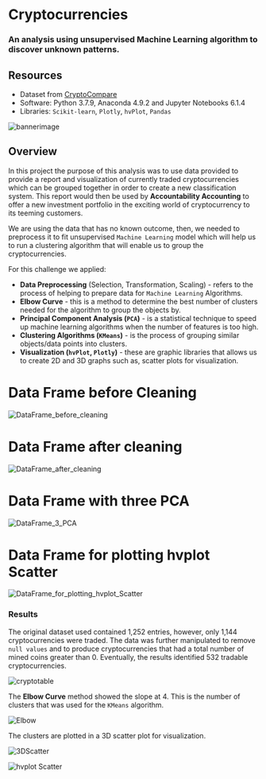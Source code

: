 
#  Cryptocurrencies

### An analysis using unsupervised Machine Learning algorithm to discover unknown patterns.

## Resources
* Dataset from [CryptoCompare](https://min-api.cryptocompare.com/data/all/coinlist)
* Software: Python 3.7.9, Anaconda 4.9.2 and Jupyter Notebooks 6.1.4
* Libraries: `Scikit-learn`, `Plotly`, `hvPlot`, `Pandas`

![bannerimage](https://github.com/Adpetfem83/Cryptocurrencies_Analysis/blob/main/Images/Human_Image.png)

## Overview

In this project the purpose of this analysis was to use data provided to provide a report and visualization of currently traded cryptocurrencies which  can be grouped together in order to create a new classification system. This report would then be used by **Accountability Accounting** to offer a new investment portfolio in the exciting world of cryptocurrency to its teeming customers. 

We are using the data that has no known outcome, then, we needed to preprocess it to fit unsupervised `Machine Learning` model which will help us to run a clustering algorithm that will enable us to group the cryptocurrencies.

For this challenge we applied:

* **Data Preprocessing** (Selection, Transformation, Scaling) - refers to the process of helping to prepare data for `Machine Learning` Algorithms.
* **Elbow Curve** - this is a method to determine the best number of clusters needed for the algorithm to group the objects by.
* **Principal Component Analysis (`PCA`)** - is a statistical technique to speed up machine learning algorithms when the number of features is too high.
* **Clustering Algorithms (`KMeans`)** - is the process of grouping similar objects/data points into clusters.
* **Visualization (`hvPlot`, `Plotly`)** - these are graphic libraries that allows us to create 2D and 3D graphs such as, scatter plots for visualization.

# Data Frame before Cleaning
![DataFrame_before_cleaning](https://github.com/Adpetfem83/Cryptocurrencies_Analysis/blob/main/Images/DataFrame%20before%20Cleaning.png)
 
# Data Frame after cleaning
![DataFrame_after_cleaning](https://github.com/Adpetfem83/Cryptocurrencies_Analysis/blob/main/Images/DataFrame%20after%20Cleaning.png)

# Data Frame with three PCA
![DataFrame_3_PCA](https://github.com/Adpetfem83/Cryptocurrencies_Analysis/blob/main/Images/DataFrame_with_3_PCA.png)

# Data Frame for plotting hvplot Scatter

![DataFrame_for_plotting_hvplot_Scatter](https://github.com/Adpetfem83/Cryptocurrencies_Analysis/blob/main/Images/DataFrame_for_Plotting_hvplotScatter.png)



### Results

The original dataset used contained 1,252 entries, however, only 1,144 cryptocurrencies were traded. The data was further manipulated to remove `null values` and to produce cryptocurrencies that had a total number of mined coins greater than 0. Eventually, the results identified 532 tradable cryptocurrencies. 

![cryptotable](https://github.com/Adpetfem83/Cryptocurrencies_Analysis/blob/main/Images/Tradable%20Currencies.png)

The **Elbow Curve** method showed the slope at 4. This is the number of clusters that was used for the `KMeans` algorithm.

![Elbow](https://github.com/Adpetfem83/Cryptocurrencies_Analysis/blob/main/Images/Elbow_Curve.png)

The clusters are plotted in a 3D scatter plot for visualization.

![3DScatter](https://github.com/Adpetfem83/Cryptocurrencies_Analysis/blob/main/Images/3D_Scatter_with_PCA.png)

![hvplot Scatter](https://github.com/Adpetfem83/Cryptocurrencies_Analysis/blob/main/Images/hvplot.scatter.png)


